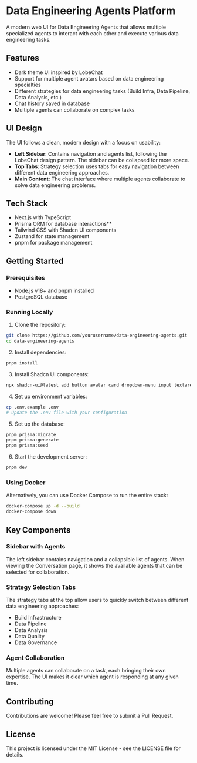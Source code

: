 # Data Engineering Agents Platform

A modern web UI for Data Engineering Agents that allows multiple specialized agents to interact with each other and execute various data engineering tasks.

## Features

- Dark theme UI inspired by LobeChat
- Support for multiple agent avatars based on data engineering specialties
- Different strategies for data engineering tasks (Build Infra, Data Pipeline, Data Analysis, etc.)
- Chat history saved in database
- Multiple agents can collaborate on complex tasks

## UI Design

The UI follows a clean, modern design with a focus on usability:

- **Left Sidebar**: Contains navigation and agents list, following the LobeChat design pattern. The sidebar can be collapsed for more space.
- **Top Tabs**: Strategy selection uses tabs for easy navigation between different data engineering approaches.
- **Main Content**: The chat interface where multiple agents collaborate to solve data engineering problems.

## Tech Stack

- Next.js with TypeScript
- Prisma ORM for database interactions**
- Tailwind CSS with Shadcn UI components
- Zustand for state management
- pnpm for package management

## Getting Started

### Prerequisites

- Node.js v18+ and pnpm installed
- PostgreSQL database

### Running Locally

1. Clone the repository:
```bash
git clone https://github.com/yourusername/data-engineering-agents.git
cd data-engineering-agents
```

2. Install dependencies:
```bash
pnpm install
```

3. Install Shadcn UI components:
```bash
npx shadcn-ui@latest add button avatar card dropdown-menu input textarea tabs tooltip scroll-area separator label switch
```

4. Set up environment variables:
```bash
cp .env.example .env
# Update the .env file with your configuration
```

5. Set up the database:
```bash
pnpm prisma:migrate
pnpm prisma:generate
pnpm prisma:seed
```

6. Start the development server:
```bash
pnpm dev
```

### Using Docker

Alternatively, you can use Docker Compose to run the entire stack:

```bash
docker-compose up -d --build
docker-compose down
```


## Key Components

### Sidebar with Agents

The left sidebar contains navigation and a collapsible list of agents. When viewing the Conversation page, it shows the available agents that can be selected for collaboration.

### Strategy Selection Tabs

The strategy tabs at the top allow users to quickly switch between different data engineering approaches:
- Build Infrastructure
- Data Pipeline
- Data Analysis
- Data Quality
- Data Governance

### Agent Collaboration

Multiple agents can collaborate on a task, each bringing their own expertise. The UI makes it clear which agent is responding at any given time.

## Contributing

Contributions are welcome! Please feel free to submit a Pull Request.

## License

This project is licensed under the MIT License - see the LICENSE file for details.